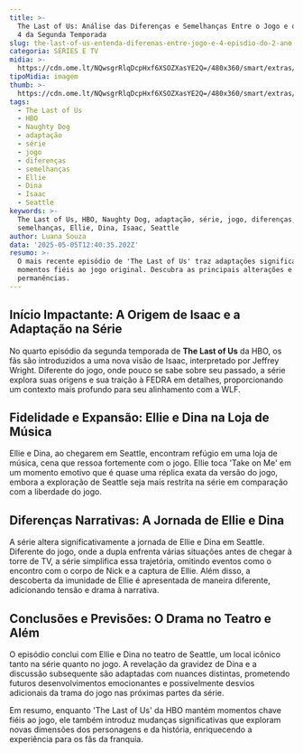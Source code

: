 ```yaml
---
title: >-
  The Last of Us: Análise das Diferenças e Semelhanças Entre o Jogo e o Episódio
  4 da Segunda Temporada
slug: the-last-of-us-entenda-diferenas-entre-jogo-e-4-episdio-do-2-ano
categoria: SÉRIES E TV
midia: >-
  https://cdn.ome.lt/NQwsgrRlqDcpHxf6XSOZXasYE2Q=/480x360/smart/extras/conteudos/omelete_THUMB_-_2025-04-30T121337.330.png
tipoMidia: imagem
thumb: >-
  https://cdn.ome.lt/NQwsgrRlqDcpHxf6XSOZXasYE2Q=/480x360/smart/extras/conteudos/omelete_THUMB_-_2025-04-30T121337.330.png
tags:
  - The Last of Us
  - HBO
  - Naughty Dog
  - adaptação
  - série
  - jogo
  - diferenças
  - semelhanças
  - Ellie
  - Dina
  - Isaac
  - Seattle
keywords: >-
  The Last of Us, HBO, Naughty Dog, adaptação, série, jogo, diferenças,
  semelhanças, Ellie, Dina, Isaac, Seattle
author: Luana Souza
data: '2025-05-05T12:40:35.202Z'
resumo: >-
  O mais recente episódio de 'The Last of Us' traz adaptações significativas e
  momentos fiéis ao jogo original. Descubra as principais alterações e
  permanências.
---
```


## Início Impactante: A Origem de Isaac e a Adaptação na Série

No quarto episódio da segunda temporada de **The Last of Us** da HBO, os fãs são introduzidos a uma nova visão de Isaac, interpretado por Jeffrey Wright. Diferente do jogo, onde pouco se sabe sobre seu passado, a série explora suas origens e sua traição à FEDRA em detalhes, proporcionando um contexto mais profundo para seu alinhamento com a WLF.

## Fidelidade e Expansão: Ellie e Dina na Loja de Música

Ellie e Dina, ao chegarem em Seattle, encontram refúgio em uma loja de música, cena que ressoa fortemente com o jogo. Ellie toca 'Take on Me' em um momento emotivo que é quase uma réplica exata da versão do jogo, embora a exploração de Seattle seja mais restrita na série em comparação com a liberdade do jogo.

## Diferenças Narrativas: A Jornada de Ellie e Dina

A série altera significativamente a jornada de Ellie e Dina em Seattle. Diferente do jogo, onde a dupla enfrenta várias situações antes de chegar à torre de TV, a série simplifica essa trajetória, omitindo eventos como o encontro com o corpo de Nick e a captura de Ellie. Além disso, a descoberta da imunidade de Ellie é apresentada de maneira diferente, adicionando tensão e drama à narrativa.

## Conclusões e Previsões: O Drama no Teatro e Além

O episódio conclui com Ellie e Dina no teatro de Seattle, um local icônico tanto na série quanto no jogo. A revelação da gravidez de Dina e a discussão subsequente são adaptadas com nuances distintas, prometendo futuros desenvolvimentos emocionantes e possivelmente desvios adicionais da trama do jogo nas próximas partes da série.

Em resumo, enquanto 'The Last of Us' da HBO mantém momentos chave fiéis ao jogo, ele também introduz mudanças significativas que exploram novas dimensões dos personagens e da história, enriquecendo a experiência para os fãs da franquia.
